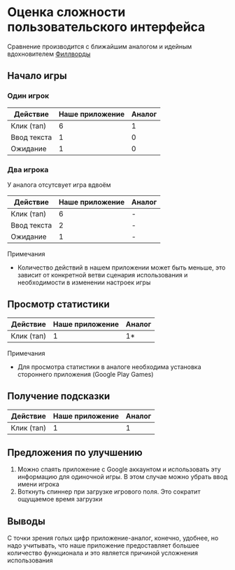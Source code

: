 # Оценка сложности пользовательского интерфейса

Сравнение производится с ближайшим аналогом и идейным вдохновителем
[Филлворды](https://play.google.com/store/apps/details?id=com.merigotech.fillwords&hl=ru)

## Начало игры

### Один игрок

|   Действие  | Наше приложение | Аналог |
| ----------- | --------------- | ------ |
| Клик (тап)  | 6               | 1      |
| Ввод текста | 1               | 0      |
| Ожидание    | 1               | 0      |

### Два игрока

У аналога отсутсвует игра вдвоём

|   Действие  | Наше приложение | Аналог |
| ----------- | --------------- | ------ |
| Клик (тап)  | 6               | -      |
| Ввод текста | 2               | -      |
| Ожидание    | 1               | -      |

Примечания

* Количество действий в нашем приложении может быть меньше, это зависит от конкретной ветви сценария использования и необходимости в изменении настроек игры

## Просмотр статистики

|   Действие  | Наше приложение | Аналог |
| ----------- | --------------- | ------ |
| Клик (тап)  | 1               | 1*     |

Примечания

* Для просмотра статистики в аналоге необходима установка стороннего приложения (Google Play Games)

## Получение подсказки
|   Действие  | Наше приложение | Аналог |
| ----------- | --------------- | ------ |
| Клик (тап)  | 1               | 1      |

## Предложения по улучшению
1. Можно спаять приложение с Google аккаунтом и использовать эту информацию для одиночной игры. В этом случае можно убрать ввод имени игрока
2. Воткнуть спиннер при загрузке игрового поля. Это сократит ощущаемое время загрузки

## Выводы
С точки зрения голых цифр приложение-аналог, конечно, удобнее, но надо учитывать, что наше приложение предоставляет большее количество функционала и это является причиной усложнения использования
